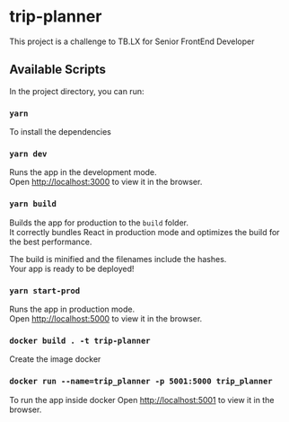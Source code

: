 # trip-planner
This project is a challenge to TB.LX for Senior FrontEnd Developer

## Available Scripts

In the project directory, you can run:

### `yarn`

To install the dependencies

### `yarn dev`

Runs the app in the development mode.<br />
Open [http://localhost:3000](http://localhost:3000) to view it in the browser.

### `yarn build`

Builds the app for production to the `build` folder.<br />
It correctly bundles React in production mode and optimizes the build for the best performance.

The build is minified and the filenames include the hashes.<br />
Your app is ready to be deployed!

### `yarn start-prod`

Runs the app in production mode.<br />
Open [http://localhost:5000](http://localhost:5000) to view it in the browser.

### `docker build . -t trip-planner`

Create the image docker

### `docker run --name=trip_planner -p 5001:5000 trip_planner`

To run the app inside docker
Open [http://localhost:5001](http://localhost:5001) to view it in the browser.

